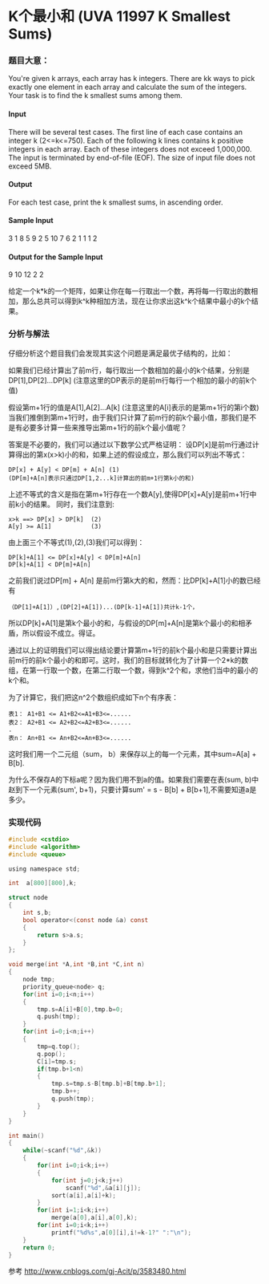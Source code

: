 # K个最小和 (UVA 11997 K Smallest Sums)

### 题目大意：

You're given k arrays, each array has k integers. There are kk ways to pick exactly one element in each array and calculate the sum of the integers. Your task is to find the k smallest sums among them.

#### Input
There will be several test cases. The first line of each case contains an integer k (2<=k<=750). Each of the following k lines contains k positive integers in each array. Each of these integers does not exceed 1,000,000. The input is terminated by end-of-file (EOF). The size of input file does not exceed 5MB.

#### Output
For each test case, print the k smallest sums, in ascending order.

#### Sample Input
3
1 8 5
9 2 5
10 7 6
2
1 1
1 2
#### Output for the Sample Input
9 10 12
2 2

给定一个k*k的一个矩阵，如果让你在每一行取出一个数，再将每一行取出的数相加，那么总共可以得到k^k种相加方法，现在让你求出这k^k个结果中最小的k个结果。

### 分析与解法
仔细分析这个题目我们会发现其实这个问题是满足最优子结构的，比如：

如果我们已经计算出了前m行，每行取出一个数相加的最小的k个结果，分别是DP[1],DP[2]...DP[k] (注意这里的DP表示的是前m行每行一个相加的最小的前k个值)

假设第m+1行的值是A[1],A[2]...A[k] (注意这里的A[i]表示的是第m+1行的第i个数) 当我们推倒到第m+1行时，由于我们只计算了前m行的前k个最小值，那我们是不是有必要多计算一些来推导出第m+1行的前k个最小值呢？

答案是不必要的，我们可以通过以下数学公式严格证明：
设DP[x]是前m行通过计算得出的第x(x>k)小的和，如果上述的假设成立，那么我们可以列出不等式：
    
    DP[x] + A[y] < DP[m] + A[n] (1)
    (DP[m]+A[n]表示只通过DP[1,2...k]计算出的前m+1行第k小的和)

上述不等式的含义是指在第m+1行存在一个数A[y],使得DP[x]+A[y]是前m+1行中前k小的结果。
同时，我们注意到:
    
    x>k ==> DP[x] > DP[k]  (2)
    A[y] >= A[1]           (3)

由上面三个不等式(1),(2),(3)我们可以得到：

    DP[k]+A[1] <= DP[x]+A[y] < DP[m]+A[n]
    DP[k]+A[1] < DP[m]+A[n]

之前我们说过DP[m] + A[n] 是前m行第k大的和，然而：比DP[k]+A[1]小的数已经有

    （DP[1]+A[1]）,(DP[2]+A[1])...(DP[k-1]+A[1])共计k-1个，

所以DP[k]+A[1]是第k个最小的和，与假设的DP[m]+A[n]是第k个最小的和相矛盾，所以假设不成立。得证。

通过以上的证明我们可以得出结论要计算第m+1行的前k个最小和是只需要计算出前m行的前k个最小的和即可。这时，我们的目标就转化为了计算一个2*k的数组，在第一行取一个数，在第二行取一个数，得到k^2个和，求他们当中的最小的k个和。

为了计算它，我们把这n^2个数组织成如下n个有序表：

    表1： A1+B1 <= A1+B2<=A1+B3<=......
    表2： A2+B1 <= A2+B2<=A2+B3<=......
    .
    表n： An+B1 <= An+B2<=An+B3<=......

这时我们用一个二元组（sum， b）来保存以上的每一个元素，其中sum=A[a] + B[b].

为什么不保存A的下标a呢？因为我们用不到a的值。如果我们需要在表(sum, b)中赵到下一个元素(sum', b+1)，只要计算sum' = s - B[b] + B[b+1],不需要知道a是多少。

### 实现代码

```c
#include <cstdio>
#include <algorithm>
#include <queue>

using namespace std;

int  a[800][800],k;

struct node
{
    int s,b;
    bool operator<(const node &a) const
    {
        return s>a.s;
    }
};

void merge(int *A,int *B,int *C,int n)
{
    node tmp;
    priority_queue<node> q;
    for(int i=0;i<n;i++)
    {
        tmp.s=A[i]+B[0],tmp.b=0;
        q.push(tmp);
    }
    for(int i=0;i<n;i++)
    {
        tmp=q.top();
        q.pop();
        C[i]=tmp.s;
        if(tmp.b+1<n)
        {
            tmp.s=tmp.s-B[tmp.b]+B[tmp.b+1];
            tmp.b++;
            q.push(tmp);
        }
    }
}

int main()
{
    while(~scanf("%d",&k))
    {
        for(int i=0;i<k;i++)
        {
            for(int j=0;j<k;j++)
                scanf("%d",&a[i][j]);
            sort(a[i],a[i]+k);
        }
        for(int i=1;i<k;i++)
            merge(a[0],a[i],a[0],k);
        for(int i=0;i<k;i++)
            printf("%d%s",a[0][i],i!=k-1?" ":"\n");
    }
    return 0;
}
```
参考 http://www.cnblogs.com/gj-Acit/p/3583480.html

